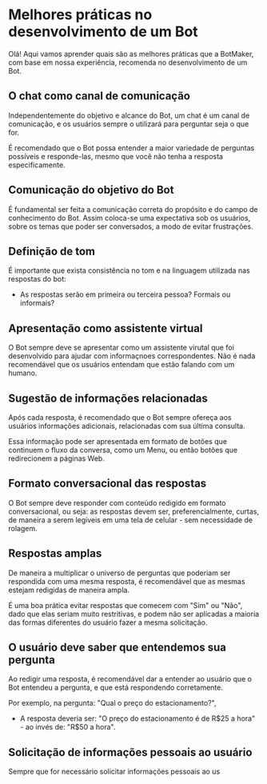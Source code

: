 # Melhores práticas no desenvolvimento de um Bot

Olá! Aqui vamos aprender quais são as melhores práticas que a BotMaker, com base em nossa experiência, recomenda no desenvolvimento de um Bot.

## O chat como canal de comunicação

Independentemente do objetivo e alcance do Bot, um chat é um canal de comunicação, e os usuários sempre o utilizará para perguntar seja o que for.

É recomendado que o Bot possa entender a maior variedade de perguntas possíveis e responde-las, mesmo que você não tenha a resposta especificamente. 

## Comunicação do objetivo do Bot

É fundamental ser feita a comunicação correta do propósito e do campo de conhecimento do Bot. Assim coloca-se uma expectativa sob os usuários, sobre os temas que poder ser conversados, a modo de evitar frustrações.

## Definição de tom
É importante que exista consistência no tom e na linguagem utilizada nas respostas do bot:

- As respostas serão em primeira ou terceira pessoa? Formais ou informais?

## Apresentação como assistente virtual

O Bot sempre deve se apresentar como um assistente virutal que foi desenvolvido para ajudar com informaçnoes correspondentes. Não é nada recomendável que os usuários entendam que estão falando com um humano.

## Sugestão de informações relacionadas

Após cada resposta, é recomendado que o Bot sempre ofereça aos usuários informações adicionais, relacionadas com sua última consulta. 

Essa informação pode ser apresentada em formato de botões que continuem o fluxo da conversa, como um Menu, ou então botões que redirecionem a páginas Web. 

## Formato conversacional das respostas

O Bot sempre deve responder com conteúdo redigido em formato conversacional, ou seja: as respostas devem ser, preferencialmente, curtas, de maneira a serem legíveis em uma tela de celular - sem necessidade de rolagem.

## Respostas amplas

De maneira a multiplicar o universo de perguntas que poderiam ser respondida com uma mesma resposta, é recomendável que as mesmas estejam redigidas de maneira ampla.

É uma boa prática evitar respostas que comecem com "Sim" ou "Não", dado que elas seriam muito restritivas, e podem não ser aplicadas a maioria das formas diferentes do usuário fazer a mesma solicitação.

## O usuário deve saber que entendemos sua pergunta

Ao redigir uma resposta, é recomendável dar a entender ao usuário que o Bot entendeu a pergunta, e que está respondendo corretamente.

Por exemplo, na pergunta: 
"Qual o preço do estacionamento?",
- A resposta deveria ser: "O preço do estacionamento é de R$25 a hora" - ao invés de: "R$50 a hora".

## Solicitação de informações pessoais ao usuário
Sempre que for necessário solicitar informações pessoais ao us
<!--stackedit_data:
eyJoaXN0b3J5IjpbLTE1MzMxNzk2NjEsOTEwNjkzMzQzLC0xMT
YwODQxMzQyLDEyMTczNDUyODZdfQ==
-->